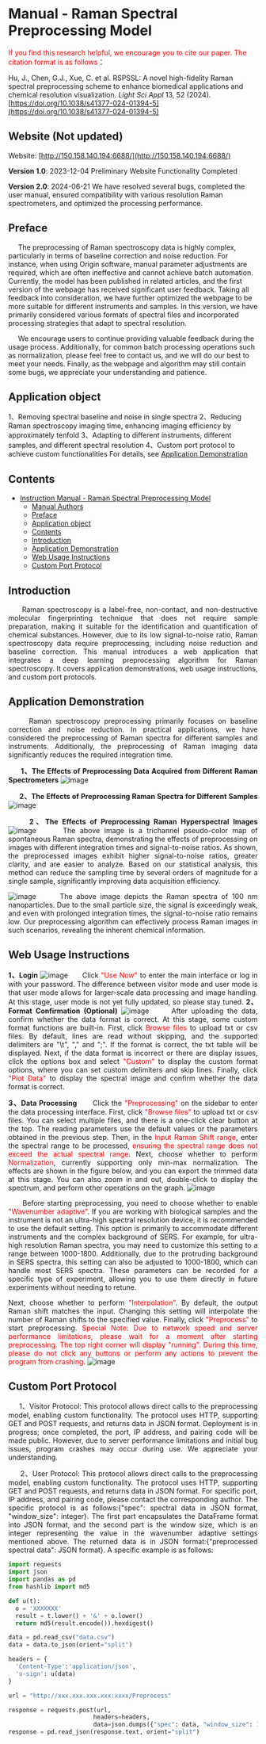 # Manual - Raman Spectral Preprocessing Model

<span style="color: red;">If you find this research helpful, we encourage you to cite our paper. The citation format is as follows</span>：

Hu, J., Chen, G.J., Xue, C. et al. RSPSSL: A novel high-fidelity Raman spectral preprocessing scheme to enhance biomedical applications and chemical resolution visualization. *Light Sci Appl* 13, 52 (2024). [https://doi.org/10.1038/s41377-024-01394-5](https://doi.org/10.1038/s41377-024-01394-5)


## Website (**Not updated**)
Website: [http://150.158.140.194:6688/](http://150.158.140.194:6688/)

**Version 1.0**: 2023-12-04  Preliminary Website Functionality Completed

**Version 2.0**: 2024-06-21  We have resolved several bugs, completed the user manual, ensured compatibility with various resolution Raman spectrometers, and optimized the processing performance.

## Preface
&nbsp;&nbsp;&nbsp;&nbsp; The preprocessing of Raman spectroscopy data is highly complex, particularly in terms of baseline correction and noise reduction. For instance, when using Origin software, manual parameter adjustments are required, which are often ineffective and cannot achieve batch automation. Currently, the model has been published in related articles, and the first version of the webpage has received significant user feedback. Taking all feedback into consideration, we have further optimized the webpage to be more suitable for different instruments and samples. In this version, we have primarily considered various formats of spectral files and incorporated processing strategies that adapt to spectral resolution.

&nbsp;&nbsp;&nbsp;&nbsp; We encourage users to continue providing valuable feedback during the usage process. Additionally, for common batch processing operations such as normalization, please feel free to contact us, and we will do our best to meet your needs. Finally, as the webpage and algorithm may still contain some bugs, we appreciate your understanding and patience.

## Application object
1、Removing spectral baseline and noise in single spectra
2、Reducing Raman spectroscopy imaging time, enhancing imaging efficiency by approximately tenfold
3、Adapting to different instruments, different samples, and different spectral resolution
4、Custom port protocol to achieve custom functionalities
For details, see [Application Demonstration](#application-demonstration)

## Contents
- [Instruction Manual - Raman Spectral Preprocessing Model](#instruction-manual---raman-spectral-preprocessing-model)
  - [Manual Authors](#manual-authors)
  - [Preface](#preface)
  - [Application object](#application-object)
  - [Contents](#contents)
  - [Introduction](#introduction)
  - [Application Demonstration](#application-demonstration)
  - [Web Usage Instructions](#web-usage-instructions)
  - [Custom Port Protocol](#custom-port-protocol)
  

<!-- This is your Markdown content before the page break -->

<div style="page-break-after: always;"></div>

<!-- This is your Markdown content after the page break -->   

## Introduction
<div style="text-align: justify;">
&nbsp;&nbsp;&nbsp;&nbsp;  Raman spectroscopy is a label-free, non-contact, and non-destructive molecular fingerprinting technique that does not require sample preparation, making it suitable for the identification and quantification of chemical substances. However, due to its low signal-to-noise ratio, Raman spectroscopy data require preprocessing, including noise reduction and baseline correction. This manual introduces a web application that integrates a deep learning preprocessing algorithm for Raman spectroscopy. It covers application demonstrations, web usage instructions, and custom port protocols.

## Application Demonstration
<div style="text-align: justify;">
&nbsp;&nbsp;&nbsp;&nbsp;  Raman spectroscopy preprocessing primarily focuses on baseline correction and noise reduction. In practical applications, we have considered the preprocessing of Raman spectra for different samples and instruments. Additionally, the preprocessing of Raman imaging data significantly reduces the required integration time.

&nbsp;&nbsp;&nbsp;&nbsp;  **1、The Effects of Preprocessing Data Acquired from Different Raman Spectrometers**
![image](./pictures/Ins.jpg)

&nbsp;&nbsp;&nbsp;&nbsp;  **2、The Effects of Preprocessing Raman Spectra for Different Samples**
![image](./pictures/Sample.jpg) 

&nbsp;&nbsp;&nbsp;&nbsp;  **2、The Effects of Preprocessing Raman Hyperspectral Images**
![image](./pictures/Image_1.jpg)
&nbsp;&nbsp;&nbsp;&nbsp;  The above image is a trichannel pseudo-color map of spontaneous Raman spectra, demonstrating the effects of preprocessing on images with different integration times and signal-to-noise ratios. As shown, the preprocessed images exhibit higher signal-to-noise ratios, greater clarity, and are easier to analyze. Based on our statistical analysis, this method can reduce the sampling time by several orders of magnitude for a single sample, significantly improving data acquisition efficiency.

![image](./pictures/Image_2.jpg)
&nbsp;&nbsp;&nbsp;&nbsp;  The above image depicts the Raman spectra of 100 nm nanoparticles. Due to the small particle size, the signal is exceedingly weak, and even with prolonged integration times, the signal-to-noise ratio remains low. Our preprocessing algorithm can effectively process Raman images in such scenarios, revealing the inherent chemical information.

## Web Usage Instructions
**1、Login**
![image](./pictures/Login.png)
&nbsp;&nbsp;&nbsp;&nbsp;  Click <span style="color: red;">"Use Now"</span> to enter the main interface or log in with your password. The difference between visitor mode and user mode is that user mode allows for larger-scale data processing and image handling. At this stage, user mode is not yet fully updated, so please stay tuned.
**2、Format Confirmation (Optional)**
![image](./pictures/Format.jpg)
&nbsp;&nbsp;&nbsp;&nbsp;  After uploading the data, confirm whether the data format is correct. At this stage, some custom format functions are built-in. First, click <span style="color: red;">Browse files</span> to upload txt or csv files. By default, lines are read without skipping, and the supported delimiters are "\t", "," and ";". If the format is correct, the txt table will be displayed. Next, if the data format is incorrect or there are display issues, click the options box and select <span style="color: red;">"Custom"</span> to display the custom format options, where you can set custom delimiters and skip lines. Finally, click <span style="color: red;">"Plot Data"</span> to display the spectral image and confirm whether the data format is correct.

**3、Data Processing**
&nbsp;&nbsp;&nbsp;&nbsp;  Click the <span style="color: red;">"Preprocessing"</span> on the sidebar to enter the data processing interface. First, click <span style="color: red;">"Browse files"</span> to upload txt or csv files. You can select multiple files, and there is a one-click clear button at the top. The reading parameters use the default values or the parameters obtained in the previous step. Then, in the <span style="color: red;">Input Raman Shift range</span>, enter the spectral range to be processed, <span style="color: red;">ensuring the spectral range does not exceed the actual spectral range</span>. Next, choose whether to perform <span style="color: red;">Normalization</span>, currently supporting only min-max normalization. The effects are shown in the figure below, and you can export the trimmed data at this stage. You can also zoom in and out, double-click to display the spectrum, and perform other operations on the graph.
![image](./pictures/Pre_1.jpg)

&nbsp;&nbsp;&nbsp;&nbsp;  Before starting preprocessing, you need to choose whether to enable <span style="color: red;">"Wavenumber adaptive"</span>. If you are working with biological samples and the instrument is not an ultra-high spectral resolution device, it is recommended to use the default setting. This option is primarily to accommodate different instruments and the complex background of SERS. For example, for ultra-high resolution Raman spectra, you may need to customize this setting to a range between 1000-1800. Additionally, due to the protruding background in SERS spectra, this setting can also be adjusted to 1000-1800, which can handle most SERS spectra. These parameters can be recorded for a specific type of experiment, allowing you to use them directly in future experiments without needing to retune.

Next, choose whether to perform <span style="color: red;">"Interpolation"</span>. By default, the output Raman shift matches the input. Changing this setting will interpolate the number of Raman shifts to the specified value. Finally, click <span style="color: red;">"Preprocess"</span> to start preprocessing. <span style="color: red;">
Special Note: Due to network speed and server performance limitations, please wait for a moment after starting preprocessing. The top right corner will display "running". During this time, please do not click any buttons or perform any actions to prevent the program from crashing.</span>
![image](./pictures/Pre_2.jpg)

## Custom Port Protocol

&nbsp;&nbsp;&nbsp;&nbsp;  1、Visitor Protocol: This protocol allows direct calls to the preprocessing model, enabling custom functionality. The protocol uses HTTP, supporting GET and POST requests, and returns data in JSON format. Deployment is in progress; once completed, the port, IP address, and pairing code will be made public. However, due to server performance limitations and initial bug issues, program crashes may occur during use. We appreciate your understanding.

&nbsp;&nbsp;&nbsp;&nbsp;  2、User Protocol: This protocol allows direct calls to the preprocessing model, enabling custom functionality. The protocol uses HTTP, supporting GET and POST requests, and returns data in JSON format. For specific port, IP address, and pairing code, please contact the corresponding author. The specific protocol is as follows:{"spec": spectral data in JSON format, "window_size": integer}. The first part encapsulates the DataFrame format into JSON format, and the second part is the window size, which is an integer representing the value in the wavenumber adaptive settings mentioned above. The returned data is in JSON format:{"preprocessed spectral data": JSON format}. A specific example is as follows:
```python
import requests
import json
import pandas as pd
from hashlib import md5

def u(t):
  o = 'XXXXXXX'
  result = t.lower() + '&' + o.lower()
  return md5(result.encode()).hexdigest()

data = pd.read_csv("data.csv")
data = data.to_json(orient="split")

headers = {
  'Content-Type':'application/json',
  'u-sign': u(data)
}

url = "http://xxx.xxx.xxx.xxx:xxxx/Preprocess"

response = requests.post(url, 
                        headers=headers, 
                        data=json.dumps({"spec": data, "window_size": 1000}))
response = pd.read_json(response.text, orient="split")

```
